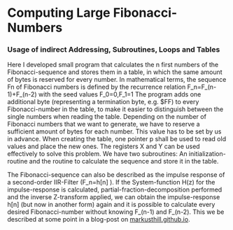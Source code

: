 # Computing Large Fibonacci-Numbers
### Usage of indirect Addressing, Subroutines, Loops and Tables

Here I developed small program that calculates the n first numbers of the Fibonacci-sequence and stores them in a table, in which the same amount of bytes is reserved for every number.
In mathematical terms, the sequence Fn of Fibonacci numbers is defined by the recurrence relation
F_n=F_(n-1)+F_(n-2)
with the seed values
F_0=0,F_1=1
The program adds one additional byte (representing a termination byte, e.g. $FF)  to every Fibonacci-number in the table, to make it easier to distinguish between the single numbers when reading the table. Depending on the number of Fibonacci numbers that we want to generate, we have to reserve a sufficient amount of bytes for each number. This value has to be set by us in advance.
When creating the table, one pointer p shall be used to read old values and place the new ones. The registers X and Y can be used effectively to solve this problem.
We have two subroutines: An initialization-routine and the routine to calculate the sequence and store it in the table.

The Fibonacci-sequence can also be described as the impulse response of a second-order IIR-Filter (F_n=h[n] ). If the System-function H(z) for the impulse-response is calculated, partial-fraction-decomposition performed and the inverse Z-transform applied, we can obtain the impulse-response h[n] (but now in another form) again and it is possible to calculate every desired Fibonacci-number without knowing F_(n-1) and F_(n-2). This we be described at some point in a blog-post on [markusthill.github.io](http://markusthill.github.io).
